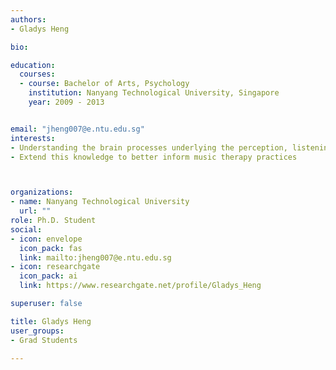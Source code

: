 ```yaml
---
authors:
- Gladys Heng

bio: 

education:
  courses:
  - course: Bachelor of Arts, Psychology
    institution: Nanyang Technological University, Singapore
    year: 2009 - 2013


email: "jheng007@e.ntu.edu.sg"
interests:
- Understanding the brain processes underlying the perception, listening and engagement of music using neuroimaging techniques
- Extend this knowledge to better inform music therapy practices



organizations:
- name: Nanyang Technological University
  url: ""
role: Ph.D. Student
social:
- icon: envelope
  icon_pack: fas
  link: mailto:jheng007@e.ntu.edu.sg
- icon: researchgate
  icon_pack: ai
  link: https://www.researchgate.net/profile/Gladys_Heng

superuser: false

title: Gladys Heng
user_groups:
- Grad Students

---
```


